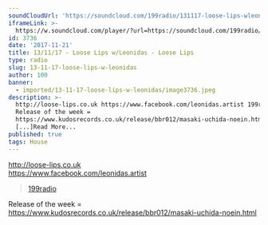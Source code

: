 ```yaml
---
soundCloudUrl: 'https://soundcloud.com/199radio/131117-loose-lips-wleonidas'
iframeLink: >-
  https://w.soundcloud.com/player/?url=https://soundcloud.com/199radio/131117-loose-lips-wleonidas&color=00aabb&auto_play=false&hide_related=false&show_comments=true&show_user=true&show_reposts=false
id: 3736
date: '2017-11-21'
title: 13/11/17 - Loose Lips w/Leonidas - Loose Lips
type: radio
slug: 13-11-17-loose-lips-w-leonidas
author: 100
banner:
  - imported/13-11-17-loose-lips-w-leonidas/image3736.jpeg
description: >-
  http://loose-lips.co.uk https://www.facebook.com/leonidas.artist 199radio
  Release of the week =
  https://www.kudosrecords.co.uk/release/bbr012/masaki-uchida-noein.html
  [...]Read More...
published: true
tags: House
---
```

http://loose-lips.co.uk  
https://www.facebook.com/leonidas.artist

> [199radio](https://newriverstudios.com/199radio/)

Release of the week = https://www.kudosrecords.co.uk/release/bbr012/masaki-uchida-noein.html